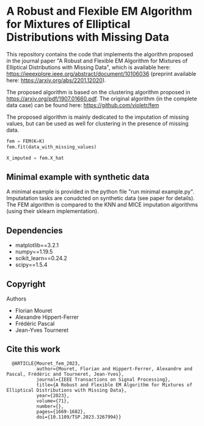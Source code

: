 # A Robust and Flexible EM Algorithm for Mixtures of Elliptical Distributions with Missing Data

This repository contains the code that implements the algorithm proposed in the journal paper "A Robust and Flexible EM Algorithm for Mixtures of Elliptical Distributions with Missing Data", which is available here: https://ieeexplore.ieee.org/abstract/document/10106036 (preprint available here: https://arxiv.org/abs/2201.12020). 

The proposed algorithm is based on the clustering algorithm proposed in  https://arxiv.org/pdf/1907.01660.pdf. The original algorithm (in the complete data case) can be found here: https://github.com/violetr/fem 

The proposed algorithm is mainly dedicated to the imputation of missing values, but can be used as well for clustering in the presence of missing data.

```python
fem = FEM(K=K)
fem.fit(data_with_missing_values)

X_imputed = fem.X_hat
```
## Minimal example with synthetic data

A minimal example is provided in the python file "run minimal example.py". Imputatation tasks are conudcted on synthetic data (see paper for details). The FEM algorithm is compared to the KNN and MICE imputation algorithms (using their sklearn implementation).

## Dependencies

- matplotlib==3.2.1
- numpy==1.19.5
- scikit_learn==0.24.2
- scipy==1.5.4

## Copyright

Authors

- Florian Mouret
- Alexandre Hippert-Ferrer
- Frédéric Pascal
- Jean-Yves Tourneret

## Cite this work

      @ARTICLE{Mouret_fem_2023,
               author={Mouret, Florian and Hippert-Ferrer, Alexandre and Pascal, Frédéric and Tourneret, Jean-Yves},
               journal={IEEE Transactions on Signal Processing},
               title={A Robust and Flexible EM Algorithm for Mixtures of Elliptical Distributions with Missing Data},
               year={2023},
               volume={71},
               number={},
               pages={1669-1682},
               doi={10.1109/TSP.2023.3267994}}


